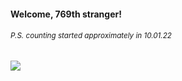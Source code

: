 #### Welcome, 769th stranger!

###### <sup>P.S. counting started approximately in 10.01.22</sup>

<img src="https://kraftwerk28.pp.ua/vcnt.png"></img>
